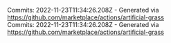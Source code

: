 Commits: 2022-11-23T11:34:26.208Z - Generated via https://github.com/marketplace/actions/artificial-grass
<br>
Commits: 2022-11-23T11:34:26.208Z - Generated via https://github.com/marketplace/actions/artificial-grass
<br>
